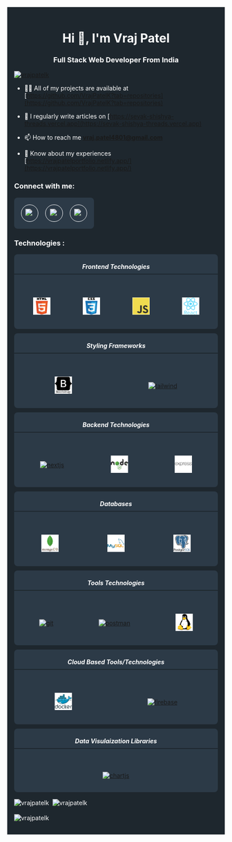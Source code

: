 <style>
.parent-div{
    margin : 0px;
    background: rgb(121,9,96);
background: linear-gradient(90deg, rgba(121,9,96,1) 28%, rgba(29,0,255,1) 100%);
    background: #1e272e;
    padding:1rem;
    color : #fff;
}

h1,h3,h5{
    color : #fff !important;
}
h5{
    /* display: none !important; */
    border-bottom : 2px solid;
    padding-bottom : .5rem;
    border-color : #ecf0f1;
    border-color : #1e272e;
}
.card-container{
    /* border: 2px solid red;  */
    display:grid; 
    gap:10px;
    grid-template-columns: repeat( auto-fit, minmax(300px, 1fr) );
}
.card-div{
    /* border:1px solid #00FFFF; */
    border-radius : .5rem;
    background : #2C3A47;
}

.tech-div{display: flex;justify-content:space-around;align-items : center !important;flex-wrap: wrap; gap: 20px; padding : 1rem;
}

.tech-div img{
    /* border : 1px solid #CAD3C8; */
    background: #222f3e;
    background: #ecf0f1;
    border-radius : .5rem;
    padding:.3rem;
}
.visulaization-div{
    display:flex;
    align-items:start;
    flex-wrap:wrap;
    gap:.5rem;
    margin-block:1rem;
}

.connect-div{
    background : #2C3A47;
    border-radius : .5rem;
    /* border : 2px solid; */
    width : fit-content;
    padding : 1rem;
    display : flex;
    justify-content : center;
    align-items: center;
    gap:1rem;
}
.connect-div a{
    border : 1px solid #fff;
    padding : .2rem;
    border-radius:50%;
    width : 2rem;
    height : 2rem;
    display : flex;
    justify-content : center;
    align-items: center;
}
</style>
<div class="parent-div">
<h1 align="center">Hi 👋, I'm Vraj Patel </h1>
<h3 align="center"> Full Stack Web Developer From India</h3>

<!-- PROFILE VIEWS -->
<!-- <p align="left"> <img src="https://komarev.com/ghpvc/?username=vrajpatelk&label=Profile%20views&color=0e75b6&style=flat" alt="vrajpatelk" /> </p> -->

<div align="left"> <a href="https://github.com/ryo-ma/github-profile-trophy"><img src="https://github-profile-trophy.vercel.app/?username=vrajpatelk" alt="vrajpatelk" /></a> </div>

<div style="margin-block:10px;">

- 👨‍💻 All of my projects are available at [https://github.com/VrajPatelK?tab=repositories](https://github.com/VrajPatelK?tab=repositories)

- 📝 I regularly write articles on [https://sevak-shishya-threads.vercel.app](https://sevak-shishya-threads.vercel.app)

- 📫 How to reach me **vraj.patel4801@gmail.com**

- 📄 Know about my experiences [https://vrajpatelportfolio.netlify.app/](https://vrajpatelportfolio.netlify.app/)
</div>

<h3 align="left">Connect with me:</h3>
<div align="left" class="connect-div">
<a href="https://linkedin.com/in/vrajpatel010" target="blank"><img align="center" src="https://raw.githubusercontent.com/rahuldkjain/github-profile-readme-generator/master/src/images/icons/Social/linked-in-alt.svg" alt="vrajpatel010" height="20" width="20" /></a>
<a href="https://instagram.com/vrajpatel__010" target="blank"><img align="center" src="https://raw.githubusercontent.com/rahuldkjain/github-profile-readme-generator/master/src/images/icons/Social/instagram.svg" alt="vrajpatel__010" height="20" width="20" /></a>
<a href="https://auth.geeksforgeeks.org/user/vrajpatel4801/profile" target="blank"><img align="center" src="https://raw.githubusercontent.com/rahuldkjain/github-profile-readme-generator/master/src/images/icons/Social/geeks-for-geeks.svg" alt="vrajpatel4801/profile" height="20" width="20" /></a>
</div>

<h3 align="left">Technologies : </h3>

<div class="card-container">

<!-- NEW CARD -->
<div class="card-div">
<h5 align="center">Frontend Technologies</h5>
<div style="display: flex;justify-content:space-around;align-items : center !important;flex-wrap: wrap; gap: 20px; padding : 1rem;">
<!-- HTML -->
<a href="https://www.w3.org/html/" target="_blank" rel="noreferrer"> <img src="https://raw.githubusercontent.com/devicons/devicon/master/icons/html5/html5-original-wordmark.svg" alt="html5" width="40" height="40"/> </a>

<!-- CSS -->

<a href="https://www.w3schools.com/css/" target="_blank" rel="noreferrer"> <img src="https://raw.githubusercontent.com/devicons/devicon/master/icons/css3/css3-original-wordmark.svg" alt="css3" width="40" height="40"/> </a>

<!-- JAVASCRIPT -->

<a href="https://developer.mozilla.org/en-US/docs/Web/JavaScript" target="_blank" rel="noreferrer"> <img src="https://raw.githubusercontent.com/devicons/devicon/master/icons/javascript/javascript-original.svg" alt="javascript" width="40" height="40"/> </a>

<!-- REACT JS -->

<a href="https://reactjs.org/" target="_blank" rel="noreferrer"> <img src="https://raw.githubusercontent.com/devicons/devicon/master/icons/react/react-original-wordmark.svg" alt="react" width="40" height="40"/> </a>

</div>
</div>

<!-- NEW CARD -->
<div class="card-div">
<h5 align="center">Styling Frameworks</h5>
<div style="display: flex;justify-content:space-around;align-items : center !important;flex-wrap: wrap; gap: 20px; padding : 1rem;">

<!-- BOOTSTRAP -->

<a href="https://getbootstrap.com" target="_blank" rel="noreferrer"> <img src="https://raw.githubusercontent.com/devicons/devicon/master/icons/bootstrap/bootstrap-plain-wordmark.svg" alt="bootstrap" width="40" height="40"/> </a>

 <!-- TAILWIND -->

<a href="https://tailwindcss.com/" target="_blank" rel="noreferrer"> <img src="https://www.vectorlogo.zone/logos/tailwindcss/tailwindcss-icon.svg" alt="tailwind" width="40" height="40"/> </a>

</div>
</div>

<!-- NEW CARD -->
<div class="card-div">
<h5 align="center">Backend Technologies</h5>
<div style="display: flex;justify-content:space-around;align-items : center !important;flex-wrap: wrap; gap: 20px; padding : 1rem;">

<!-- NEXT JS  -->

<a href="https://nextjs.org/" target="_blank" rel="noreferrer"> <img src="https://cdn.worldvectorlogo.com/logos/nextjs-2.svg" alt="nextjs" width="40" height="40"/> </a>

<!-- NODE JS  -->

<a href="https://nodejs.org" target="_blank" rel="noreferrer"> <img src="https://raw.githubusercontent.com/devicons/devicon/master/icons/nodejs/nodejs-original-wordmark.svg" alt="nodejs" width="40" height="40"/> </a>

<!-- EXPRESS -->

<a href="https://expressjs.com" target="_blank" rel="noreferrer"> <img src="https://raw.githubusercontent.com/devicons/devicon/master/icons/express/express-original-wordmark.svg" alt="express" width="40" height="40"/> </a>

</div>
</div>

<!-- NEW CARD -->
<div class="card-div">
<h5 align="center">Databases</h5>
<div style="display: flex;justify-content:space-around;align-items : center !important;flex-wrap: wrap; gap: 20px; padding : 1rem;">

<!-- MONGO DB -->

<a href="https://www.mongodb.com/" target="_blank" rel="noreferrer"> <img src="https://raw.githubusercontent.com/devicons/devicon/master/icons/mongodb/mongodb-original-wordmark.svg" alt="mongodb" width="40" height="40"/> </a>

<!-- MY SQL -->

<a href="https://www.mysql.com/" target="_blank" rel="noreferrer"> <img src="https://raw.githubusercontent.com/devicons/devicon/master/icons/mysql/mysql-original-wordmark.svg" alt="mysql" width="40" height="40"/> </a>

<!--  POSTGRE SQL-->

<a href="https://www.postgresql.org" target="_blank" rel="noreferrer"> <img src="https://raw.githubusercontent.com/devicons/devicon/master/icons/postgresql/postgresql-original-wordmark.svg" alt="postgresql" width="40" height="40"/> </a>

</div>
</div>

<!-- NEW CARD -->
<div class="card-div">
<h5 align="center">Tools Technologies</h5>
<div style="display: flex;justify-content:space-around;align-items : center !important;flex-wrap: wrap; gap: 20px; padding : 1rem;">

<!-- GIT -->

<a href="https://git-scm.com/" target="_blank" rel="noreferrer"> <img src="https://www.vectorlogo.zone/logos/git-scm/git-scm-icon.svg" alt="git" width="40" height="40"/> </a>

<!-- POSTMAN -->

<a href="https://postman.com" target="_blank" rel="noreferrer"> <img src="https://www.vectorlogo.zone/logos/getpostman/getpostman-icon.svg" alt="postman" width="40" height="40"/> </a>

<!-- LINUX  -->

<a href="https://www.linux.org/" target="_blank" rel="noreferrer"> <img src="https://raw.githubusercontent.com/devicons/devicon/master/icons/linux/linux-original.svg" alt="linux" width="40" height="40"/> </a>

</div>
</div>

<!-- NEW CARD -->
<div class="card-div">
<h5 align="center">Cloud Based Tools/Technologies</h5>
<div style="display: flex;justify-content:space-around;align-items : center !important;flex-wrap: wrap; gap: 20px; padding : 1rem;">

<!-- DOCKER  -->

<a href="https://www.docker.com/" target="_blank" rel="noreferrer"> <img src="https://raw.githubusercontent.com/devicons/devicon/master/icons/docker/docker-original-wordmark.svg" alt="docker" width="40" height="40"/> </a>

<!-- FIREBASE -->

<a href="https://firebase.google.com/" target="_blank" rel="noreferrer"> <img src="https://www.vectorlogo.zone/logos/firebase/firebase-icon.svg" alt="firebase" width="40" height="40"/> </a>

</div>
</div>

<!-- NEW CARD -->
<div class="card-div">
<h5 align="center">Data Visulaization Libraries</h5>
<div style="display: flex;justify-content:space-around;align-items : center !important;flex-wrap: wrap; gap: 20px; padding : 1rem;">

<!-- CHART - Data Visualization -->

<a href="https://www.chartjs.org" target="_blank" rel="noreferrer"> <img src="https://www.chartjs.org/media/logo-title.svg" alt="chartjs" width="40" height="40"/> </a>

</div>
</div>

</div>

<div class="visulaization-div">

<img align="left" src="https://github-readme-stats.vercel.app/api/top-langs?username=vrajpatelk&show_icons=true&locale=en&layout=compact" alt="vrajpatelk" />
<img align="center" src="https://github-readme-stats.vercel.app/api?username=vrajpatelk&show_icons=true&locale=en" alt="vrajpatelk" />
</div>

<p><img align="center" src="https://github-readme-streak-stats.herokuapp.com/?user=vrajpatelk&" alt="vrajpatelk" /></p>
